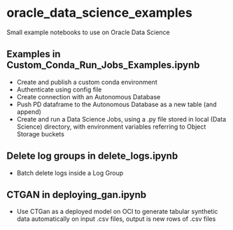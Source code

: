 # oracle_data_science_examples
Small example notebooks to use on Oracle Data Science

## Examples in Custom_Conda_Run_Jobs_Examples.ipynb
- Create and publish a custom conda environment
- Authenticate using config file
- Create connection with an Autonomous Database
- Push PD dataframe to the Autonomous Database as a new table (and append)
- Create and run a Data Science Jobs, using a .py file stored in local (Data Science) directory, with environment variables referring to Object Storage buckets

## Delete log groups in delete_logs.ipynb
- Batch delete logs inside a Log Group

## CTGAN in deploying_gan.ipynb
- Use CTGan as a deployed model on OCI to generate tabular synthetic data automatically on input .csv files, output is new rows of .csv files
